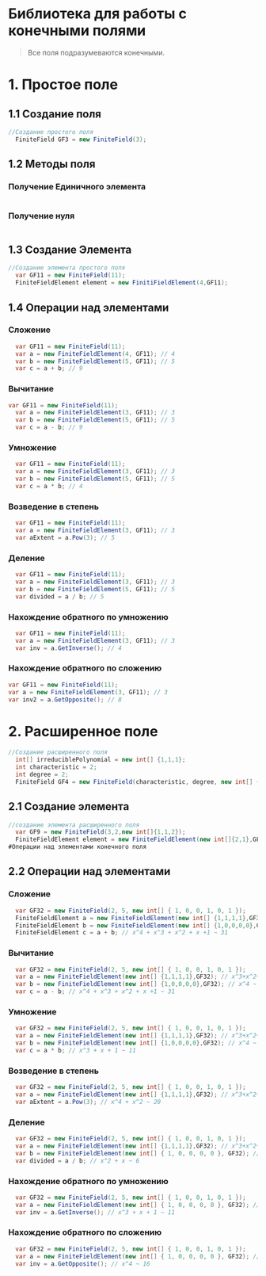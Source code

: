 # Библиотека для работы с конечными полями
> Все поля подразумеваются конечными.
# 1. Простое поле
## 1.1 Cоздание поля
```c#
//Создание простого поля
  FiniteField GF3 = new FiniteField(3);
```
## 1.2 Методы поля
### Получение Единичного элемента
```c#
```
### Получение нуля
```c#
```
## 1.3 Создание Элемента 
```c#
//Создание элемента простого поля
  var GF11 = new FiniteField(11);
  FiniteFieldElement element = new FinitiFieldElement(4,GF11);
```
## 1.4 Операции над элементами
### Сложение
```c#
  var GF11 = new FiniteField(11);
  var a = new FiniteFieldElement(4, GF11); // 4
  var b = new FiniteFieldElement(5, GF11); // 5
  var c = a + b; // 9
```
### Вычитание
```c#
var GF11 = new FiniteField(11);
  var a = new FiniteFieldElement(3, GF11); // 3
  var b = new FiniteFieldElement(5, GF11); // 5
  var c = a - b; // 9
```
### Умножение
```c#
  var GF11 = new FiniteField(11);
  var a = new FiniteFieldElement(3, GF11); // 3
  var b = new FiniteFieldElement(5, GF11); // 5
  var c = a * b; // 4 
```
### Возведение в степень
```c#
  var GF11 = new FiniteField(11);
  var a = new FiniteFieldElement(3, GF11); // 3
  var aExtent = a.Pow(3); // 5
```
### Деление
```c#
  var GF11 = new FiniteField(11);
  var a = new FiniteFieldElement(3, GF11); // 3
  var b = new FiniteFieldElement(5, GF11); // 5
  var divided = a / b; // 5
```
### Нахождение обратного по умножению
```c#
  var GF11 = new FiniteField(11);
  var a = new FiniteFieldElement(3, GF11); // 3
  var inv = a.GetInverse(); // 4
```
### Нахождение обратного по сложению
```c#
var GF11 = new FiniteField(11);
var a = new FiniteFieldElement(3, GF11); // 3
var inv2 = a.GetOpposite(); // 8
```

# 2. Расширенное поле
```c#
//Создание расширенного поля
  int[] irreduciblePolynomial = new int[] {1,1,1};
  int characteristic = 2;
  int degree = 2;
  FiniteField GF4 = new FiniteField(characteristic, degree, new int[] { 1, 1, 1 }); 
```
## 2.1 Создание элемента
```c#
//создание элемента расширенного поля
  var GF9 = new FiniteField(3,2,new int[]{1,1,2});
  FiniteFieldElement element = new FiniteFieldElement(new int[]{2,1},GF9)
#Операции над элементами конечного поля
```
## 2.2 Операции над элементами
### Сложение
```c#
  var GF32 = new FiniteField(2, 5, new int[] { 1, 0, 0, 1, 0, 1 });
  FiniteFieldElement a = new FiniteFieldElement(new int[] {1,1,1,1},GF32); // x^3+x^2+x+1 ~ 15
  FiniteFieldElement b = new FiniteFieldElement(new int[] {1,0,0,0,0},GF32); // x^4 ~ 16
  FiniteFieldElement c = a + b; // x^4 + x^3 + x^2 + x +1 ~ 31
```
### Вычитание
```c#
  var GF32 = new FiniteField(2, 5, new int[] { 1, 0, 0, 1, 0, 1 });
  var a = new FiniteFieldElement(new int[] {1,1,1,1},GF32); // x^3+x^2+x+1 ~ 15
  var b = new FiniteFieldElement(new int[] {1,0,0,0,0},GF32); // x^4 ~ 16
  var c = a - b; // x^4 + x^3 + x^2 + x +1 ~ 31
```
### Умножение
```c#
  var GF32 = new FiniteField(2, 5, new int[] { 1, 0, 0, 1, 0, 1 });
  var a = new FiniteFieldElement(new int[] {1,1,1,1},GF32); // x^3+x^2+x+1 ~ 15
  var b = new FiniteFieldElement(new int[] {1,0,0,0,0},GF32); // x^4 ~ 16
  var c = a * b; // x^3 + x + 1 ~ 11
```
### Возведение в степень
```c#
  var GF32 = new FiniteField(2, 5, new int[] { 1, 0, 0, 1, 0, 1 });
  var a = new FiniteFieldElement(new int[] {1,1,1,1},GF32); // x^3+x^2+x+1 ~ 15
  var aExtent = a.Pow(3); // x^4 + x^2 ~ 20
```
### Деление
```c#
  var GF32 = new FiniteField(2, 5, new int[] { 1, 0, 0, 1, 0, 1 });
  var a = new FiniteFieldElement(new int[] {1,1,1,1},GF32); // x^3+x^2+x+1 ~ 15
  var b = new FiniteFieldElement(new int[] { 1, 0, 0, 0, 0 }, GF32); // x^4 ~ 16
  var divided = a / b; // x^2 + x ~ 6
```
### Нахождение обратного по умножению
```c#
  var GF32 = new FiniteField(2, 5, new int[] { 1, 0, 0, 1, 0, 1 });
  var a = new FiniteFieldElement(new int[] { 1, 0, 0, 0, 0 }, GF32); // x^4 ~ 16
  var inv = a.GetInverse(); // x^3 + x + 1 ~ 11
```
### Нахождение обратного по сложению
```c#
  var GF32 = new FiniteField(2, 5, new int[] { 1, 0, 0, 1, 0, 1 });
  var a = new FiniteFieldElement(new int[] { 1, 0, 0, 0, 0 }, GF32); // x^4 ~ 16
  var inv = a.GetOpposite(); // x^4 ~ 16
```
